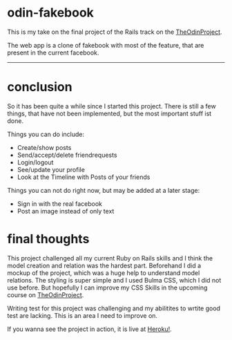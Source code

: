 # odin-fakebook

This is my take on the final project of the Rails track on the [TheOdinProject](https://www.theodinproject.com/paths/full-stack-ruby-on-rails/courses/ruby-on-rails/lessons/final-project). 

The web app is a clone of fakebook with most of the feature, that are present in the current facebook. 

---
# conclusion

So it has been quite a while since I started this project. There is still a few things, that have not been implemented, but the most important stuff ist done.

Things you can do include:
- Create/show posts
- Send/accept/delete friendrequests
- Login/logout
- See/update your profile
- Look at the Timeline with Posts of your friends

Things you can not do right now, but may be added at a later stage:
- Sign in with the real facebook
- Post an image instead of only text

# final thoughts

This project challenged all my current Ruby on Rails skills and I think the model creation and relation was the hardest part. Beforehand I did a mockup of the project, which was a huge help to understand model relations. The styling is super simple and I used Bulma CSS, which I did not use before. But hopefully I can improve my CSS Skills in the upcoming course on [TheOdinProject](https://www.theodinproject.com/paths/full-stack-ruby-on-rails/courses/html-and-css).

Writing test for this project was challenging and my abilitites to wrtite good test are lacking. This is an area I need to improve on. 

If you wanna see the project in action, it is live at [Heroku!](https://murmuring-shore-45324.herokuapp.com/).